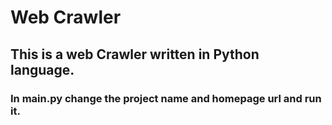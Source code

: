# Web Crawler
## This is a web Crawler written in Python language.
### In main.py change the project name and homepage url and run it. 
